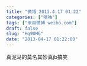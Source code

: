 ```yaml
---
title: "微博 2013.4.17 01:22"
categories: ["嘀咕"]
tags: ["来自微博 weibo.com"]
draft: false
slug: "Hg9UH6"
date: "2013-04-17 01:22:00"
---
```


<p>真泥马的莫名其妙真jb搞笑 ​​​​</p>
